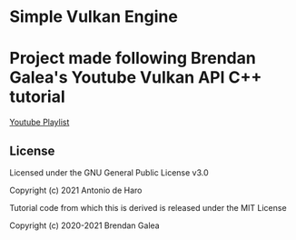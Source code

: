 Simple Vulkan Engine
====================

Project made following Brendan Galea's Youtube Vulkan API C++ tutorial
=======
[Youtube Playlist](https://www.youtube.com/watch?v=Y9U9IE0gVHA&list=PL8327DO66nu9qYVKLDmdLW_84-yE4auCR)

License
-------

Licensed under the GNU General Public License v3.0

Copyright (c) 2021 Antonio de Haro

Tutorial code from which this is derived is released under the MIT License

Copyright (c) 2020-2021 Brendan Galea
